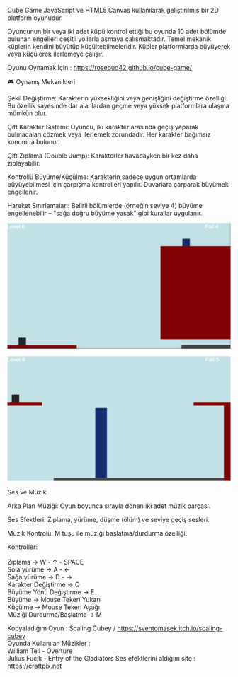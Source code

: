 Cube Game JavaScript ve HTML5 Canvas kullanılarak geliştirilmiş bir 2D platform oyunudur.

Oyuncunun bir veya iki adet küpü kontrol ettiği bu oyunda 10 adet bölümde bulunan engelleri çeşitli yollarla aşmaya çalışmaktadır. Temel mekanik küplerin kendini büyütüp küçültebilmeleridir.
Küpler platformlarda büyüyerek veya küçülerek ilerlemeye çalışır.

Oyunu Oynamak İçin : https://rosebud42.github.io/cube-game/

🎮 Oynanış Mekanikleri

Şekil Değiştirme: Karakterin yüksekliğini veya genişliğini değiştirme özelliği. Bu özellik sayesinde dar alanlardan geçme veya yüksek platformlara ulaşma mümkün olur.

Çift Karakter Sistemi: Oyuncu, iki karakter arasında geçiş yaparak bulmacaları çözmek veya ilerlemek zorundadır. Her karakter bağımsız konumda bulunur.

Çift Zıplama (Double Jump): Karakterler havadayken bir kez daha zıplayabilir.

Kontrollü Büyüme/Küçülme: Karakterin sadece uygun ortamlarda büyüyebilmesi için çarpışma kontrolleri yapılır. Duvarlara çarparak büyümek engellenir.

Hareket Sınırlamaları: Belirli bölümlerde (örneğin seviye 4) büyüme engellenebilir – "sağa doğru büyüme yasak" gibi kurallar uygulanır.


![Level 6](readmephotos/photo1.png)

![Level 8](readmephotos/photo2.png)


Ses ve Müzik

Arka Plan Müziği: Oyun boyunca sırayla dönen iki adet müzik parçası.

Ses Efektleri: Zıplama, yürüme, düşme (ölüm) ve seviye geçiş sesleri.

Müzik Kontrolü: M tuşu ile müziği başlatma/durdurma özelliği.
<br>


Kontroller:<br><br>
Zıplama                  -> W - ↑ - SPACE  <br>
Sola yürüme              -> A - ←<br>
Sağa yürüme              -> D - →<br>
Karakter Değiştirme      -> Q<br>
Büyüme Yönü Değiştirme   -> E<br>
Büyüme                   -> Mouse Tekeri Yukarı<br>
Küçülme                  -> Mouse Tekeri Aşağı<br>
Müziği Durdurma/Başlatma -> M<br>


Kopyaladığım Oyun : Scaling Cubey / https://sventomasek.itch.io/scaling-cubey<br>
Oyunda Kullanılan Müzikler : <br>
William Tell - Overture<br>
Julius Fucik - Entry of the Gladiators
Ses efektlerini aldığım site : https://craftpix.net


